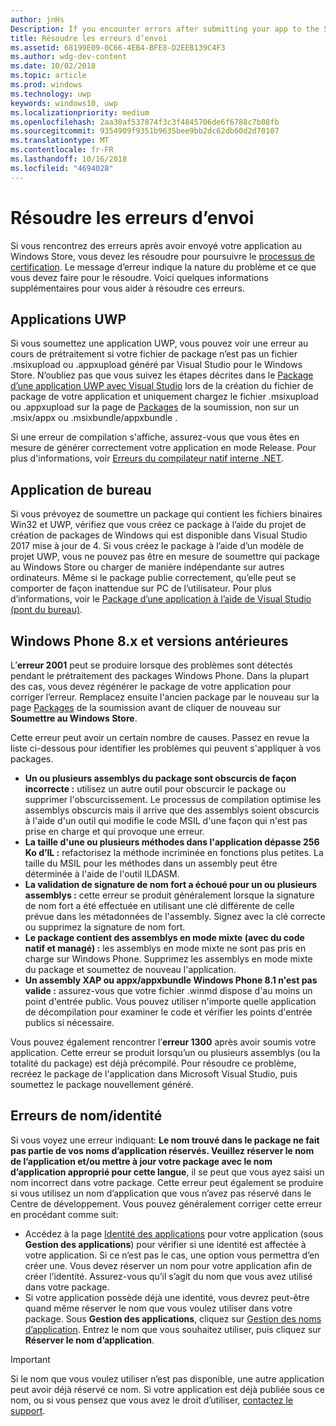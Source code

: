 ```yaml
---
author: jnHs
Description: If you encounter errors after submitting your app to the Store, you must resolve them in order to continue the certification process.
title: Résoudre les erreurs d’envoi
ms.assetid: 68199E09-0C66-4EB4-BFE8-D2EEB139C4F3
ms.author: wdg-dev-content
ms.date: 10/02/2018
ms.topic: article
ms.prod: windows
ms.technology: uwp
keywords: windows10, uwp
ms.localizationpriority: medium
ms.openlocfilehash: 2aa30af537874f3c3f4845706de6f6788c7b08fb
ms.sourcegitcommit: 9354909f9351b9635bee9bb2dc62db60d2d70107
ms.translationtype: MT
ms.contentlocale: fr-FR
ms.lasthandoff: 10/16/2018
ms.locfileid: "4694028"
---
```

# <a name="resolve-submission-errors"></a>Résoudre les erreurs d’envoi

Si vous rencontrez des erreurs après avoir envoyé votre application au Windows Store, vous devez les résoudre pour poursuivre le [processus de certification](the-app-certification-process.md). Le message d’erreur indique la nature du problème et ce que vous devez faire pour le résoudre. Voici quelques informations supplémentaires pour vous aider à résoudre ces erreurs.

## <a name="uwp-apps"></a>Applications UWP

Si vous soumettez une application UWP, vous pouvez voir une erreur au cours de prétraitement si votre fichier de package n’est pas un fichier .msixupload ou .appxupload généré par Visual Studio pour le Windows Store. N’oubliez pas que vous suivez les étapes décrites dans le [Package d’une application UWP avec Visual Studio](../packaging/packaging-uwp-apps.md) lors de la création du fichier de package de votre application et uniquement chargez le fichier .msixupload ou .appxupload sur la page de [Packages](upload-app-packages.md) de la soumission, non sur un .msix/appx ou .msixbundle/appxbundle .

Si une erreur de compilation s'affiche, assurez-vous que vous êtes en mesure de générer correctement votre application en mode Release. Pour plus d'informations, voir [Erreurs du compilateur natif interne .NET](http://go.microsoft.com/fwlink/p/?LinkID=613098).

## <a name="desktop-application"></a>Application de bureau

Si vous prévoyez de soumettre un package qui contient les fichiers binaires Win32 et UWP, vérifiez que vous créez ce package à l’aide du projet de création de packages de Windows qui est disponible dans Visual Studio 2017 mise à jour de 4. Si vous créez le package à l’aide d’un modèle de projet UWP, vous ne pouvez pas être en mesure de soumettre qui package au Windows Store ou charger de manière indépendante sur autres ordinateurs. Même si le package publie correctement, qu’elle peut se comporter de façon inattendue sur PC de l’utilisateur. Pour plus d’informations, voir le [Package d’une application à l’aide de Visual Studio (pont du bureau)]( https://docs.microsoft.com/windows/uwp/porting/desktop-to-uwp-packaging-dot-net).

## <a name="windows-phone-8x-and-earlier"></a>Windows Phone 8.x et versions antérieures

L’**erreur 2001** peut se produire lorsque des problèmes sont détectés pendant le prétraitement des packages Windows Phone. Dans la plupart des cas, vous devez régénérer le package de votre application pour corriger l’erreur. Remplacez ensuite l'ancien package par le nouveau sur la page [Packages](upload-app-packages.md) de la soumission avant de cliquer de nouveau sur **Soumettre au Windows Store**.

Cette erreur peut avoir un certain nombre de causes. Passez en revue la liste ci-dessous pour identifier les problèmes qui peuvent s'appliquer à vos packages.

-   **Un ou plusieurs assemblys du package sont obscurcis de façon incorrecte :** utilisez un autre outil pour obscurcir le package ou supprimer l'obscurcissement. Le processus de compilation optimise les assemblys obscurcis mais il arrive que des assemblys soient obscurcis à l'aide d'un outil qui modifie le code MSIL d'une façon qui n'est pas prise en charge et qui provoque une erreur.
-   **La taille d'une ou plusieurs méthodes dans l'application dépasse 256 Ko d’IL :** refactorisez la méthode incriminée en fonctions plus petites. La taille du MSIL pour les méthodes dans un assembly peut être déterminée à l'aide de l'outil ILDASM.
-   **La validation de signature de nom fort a échoué pour un ou plusieurs assemblys :** cette erreur se produit généralement lorsque la signature de nom fort a été effectuée en utilisant une clé différente de celle prévue dans les métadonnées de l'assembly. Signez avec la clé correcte ou supprimez la signature de nom fort.
-   **Le package contient des assemblys en mode mixte (avec du code natif et managé) :** les assemblys en mode mixte ne sont pas pris en charge sur Windows Phone. Supprimez les assemblys en mode mixte du package et soumettez de nouveau l'application.
-   **Un assembly XAP ou appx/appxbundle Windows Phone 8.1 n'est pas valide :** assurez-vous que votre fichier .winmd dispose d'au moins un point d'entrée public. Vous pouvez utiliser n'importe quelle application de décompilation pour examiner le code et vérifier les points d'entrée publics si nécessaire.

Vous pouvez également rencontrer l’**erreur 1300** après avoir soumis votre application. Cette erreur se produit lorsqu’un ou plusieurs assemblys (ou la totalité du package) est déjà précompilé. Pour résoudre ce problème, recréez le package de l'application dans Microsoft Visual Studio, puis soumettez le package nouvellement généré.

## <a name="nameidentity-errors"></a>Erreurs de nom/identité

Si vous voyez une erreur indiquant: **Le nom trouvé dans le package ne fait pas partie de vos noms d’application réservés. Veuillez réserver le nom de l’application et/ou mettre à jour votre package avec le nom d’application approprié pour cette langue**, il se peut que vous ayez saisi un nom incorrect dans votre package. Cette erreur peut également se produire si vous utilisez un nom d’application que vous n’avez pas réservé dans le Centre de développement. Vous pouvez généralement corriger cette erreur en procédant comme suit:

- Accédez à la page [Identité des applications](view-app-identity-details.md) pour votre application (sous **Gestion des applications**) pour vérifier si une identité est affectée à votre application. Si ce n’est pas le cas, une option vous permettra d’en créer une. Vous devez réserver un nom pour votre application afin de créer l’identité. Assurez-vous qu’il s’agit du nom que vous avez utilisé dans votre package.
- Si votre application possède déjà une identité, vous devrez peut-être quand même réserver le nom que vous voulez utiliser dans votre package. Sous **Gestion des applications**, cliquez sur [Gestion des noms d’application](manage-app-names.md). Entrez le nom que vous souhaitez utiliser, puis cliquez sur **Réserver le nom d’application**.

> [!IMPORTANT]
>  Si le nom que vous voulez utiliser n’est pas disponible, une autre application peut avoir déjà réservé ce nom. Si votre application est déjà publiée sous ce nom, ou si vous pensez que vous avez le droit d’utiliser, [contactez le support](https://go.microsoft.com/fwlink/p/?LinkId=331509).  

 

 




